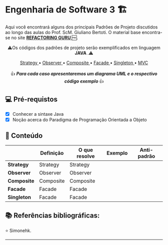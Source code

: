 <h1>
Engenharia de Software 3 🏗️
</h1>

<p>Aqui você encontrará alguns dos principais Padrões de Projeto discutidos ao longo das aulas do Prof. ScM. Giuliano Bertoti.
O material base encontra-se no site <strong> <a href="https://refactoring.guru"> REFACTORING GURU  </a></strong> 🆓.</p>
  
<p align="center">⚠️Os códigos dos padrões de projeto serão exemplificados em linguagem <strong> JAVA </strong>.⚠️
</p>

<p align="center">
<a href="https://github.com/Simonehk/Bertoti/tree/main/Engenharia%20de%20Software%203/strategy"> Strategy </a>• <a href="https://github.com/Simonehk/Bertoti/tree/main/Engenharia%20de%20Software%203/observer"> Observer </a>• <a href="https://github.com/Simonehk/Bertoti/tree/main/Engenharia%20de%20Software%203/composite"> Composite </a> • <a href="https://github.com/Simonehk/Bertoti/tree/main/Engenharia%20de%20Software%203/facade"> Facade </a>  • <a href="https://github.com/Simonehk/Bertoti/tree/main/Engenharia%20de%20Software%203/singleton"> Singleton </a>  • <a href="https://github.com/Simonehk/Bertoti/tree/main/Engenharia%20de%20Software%203/mvc"> MVC </a><br>
<br>👍 <em><strong> Para cada caso apresentaremos um diagrama UML e o respectivo código exemplo </strong> </em>👍
</p>

<h2>
💻 Pré-requistos
</h2>

- [x] Conhecer a sintaxe Java
- [x] Noção acerca do Paradigma de Programação Orientada a Objeto

<h2> 📂 Conteúdo </h2>


|                                | Definição                         | O que resolve                         | Exemplo                         | Anti-padrão                         |
|--------------------------------|----------------------------------|----------------------------------|-----------------------------------|-------------------------------|
| **Strategy**               | Strategy    | Strategy    |   |   |
| **Observer**                 | Observer      | Observer      |       |     |
| **Composite**             | Composite |  Composite  |  | |
| **Facade**                   | Facade       | Facade       |        |      |
| **Singleton**                   | Facade       | Facade       |        |      |
	
<h2> 📚 Referências bibliográficas:  </h2>


⭐️  Simonehk.


------------



